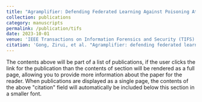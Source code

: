 ```yaml
---
title: "Agramplifier: Defending Federated Learning Against Poisoning Attacks Through Local Update Amplification"
collection: publications
category: manuscripts
permalink: /publication/tifs
date: 2023-10-01
venue: 'IEEE Transactions on Information Forensics and Security (TIFS)'
citation: 'Gong, Zirui, et al. "Agramplifier: defending federated learning against poisoning attacks through local update amplification." IEEE Transactions on Information Forensics and Security 19 (2023): 1241-1250.'
---
```


The contents above will be part of a list of publications, if the user clicks the link for the publication than the contents of section will be rendered as a full page, allowing you to provide more information about the paper for the reader. When publications are displayed as a single page, the contents of the above "citation" field will automatically be included below this section in a smaller font.
